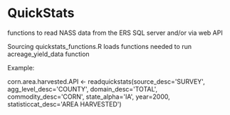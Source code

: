 # QuickStats
functions to read NASS data from the ERS SQL server and/or via web API

Sourcing quickstats_functions.R loads functions needed to run acreage_yield_data function

Example:

corn.area.harvested.API <- readquickstats(source_desc='SURVEY',
                                     agg_level_desc='COUNTY',
                                     domain_desc='TOTAL',
                                     commodity_desc='CORN',
                                     state_alpha='IA',
                                     year=2000,
                                     statisticcat_desc='AREA HARVESTED')
